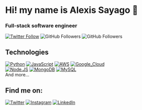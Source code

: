 # Hi! my name is Alexis Sayago 👋
### Full-stack software engineer

[![Twitter Follow](https://img.shields.io/twitter/follow/asaygom?style=social)](https://twitter.com/asaygom)
![GitHub Followers](https://img.shields.io/github/followers/asaygom?style=social)
![GitHub Followers](https://img.shields.io/github/stars/asaygom?style=social)

## Technologies
[![Python](https://img.shields.io/badge/Python-yellow?style=for-the-badge&logo=python&logoColor=white&labelColor=101010)]()
[![JavaScript](https://img.shields.io/badge/JavaScript-F7DF1E?style=for-the-badge&logo=javascript&logoColor=white&labelColor=101010)]()
[![AWS](https://img.shields.io/badge/AWS-232F3E?style=for-the-badge&logo=amazon-aws&logoColor=white&labelColor=101010)]()
[![Google_Cloud](https://img.shields.io/badge/Google_Cloud-4285F4?style=for-the-badge&logo=googlecloud&logoColor=white&labelColor=101010)]()
</br>
[![Node.JS](https://img.shields.io/badge/Node.JS-339933?style=for-the-badge&logo=node.js&logoColor=white&labelColor=101010)]()
[![MongoDB](https://img.shields.io/badge/MongoDB-47A248?style=for-the-badge&logo=mongodb&logoColor=white&labelColor=101010)]()
[![MySQL](https://img.shields.io/badge/MySQL-4479A1?style=for-the-badge&logo=mysql&logoColor=white&labelColor=101010)]()
</br>
And more...

## Find me on:
[![Twitter](https://img.shields.io/badge/Twitter-@asaygom-1DA1F2?style=for-the-badge&logo=twitter&logoColor=white&labelColor=101010)](https://twitter.com/asaygom)
[![Instagram](https://img.shields.io/badge/Instagram-@asaygom-E4405F?style=for-the-badge&logo=instagram&logoColor=white&labelColor=101010)](https://instagram.com/asaygom)
[![LinkedIn](https://img.shields.io/badge/LinkedIn-Alexis_Sayago-0077B5?style=for-the-badge&logo=linkedin&logoColor=white&labelColor=101010)](https://www.linkedin.com/in/asaygom)
